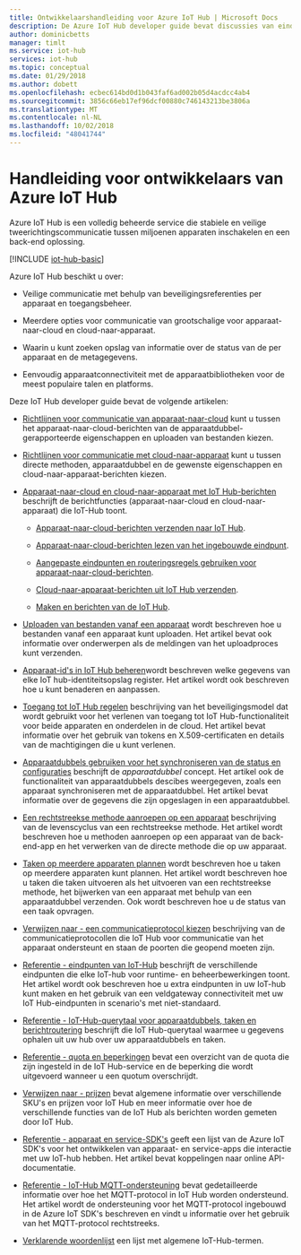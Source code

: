 ```yaml
---
title: Ontwikkelaarshandleiding voor Azure IoT Hub | Microsoft Docs
description: De Azure IoT Hub developer guide bevat discussies van eindpunten, beveiliging, het id-register, Apparaatbeheer, directe methoden, apparaatdubbels, het uploaden van bestanden, taken, de IoT Hub-querytaal en -berichten.
author: dominicbetts
manager: timlt
ms.service: iot-hub
services: iot-hub
ms.topic: conceptual
ms.date: 01/29/2018
ms.author: dobett
ms.openlocfilehash: ecbec614bd0d1b043faf6ad002b05d4acdcc4ab4
ms.sourcegitcommit: 3856c66eb17ef96dcf00880c746143213be3806a
ms.translationtype: MT
ms.contentlocale: nl-NL
ms.lasthandoff: 10/02/2018
ms.locfileid: "48041744"
---
```

# <a name="azure-iot-hub-developer-guide"></a>Handleiding voor ontwikkelaars van Azure IoT Hub

Azure IoT Hub is een volledig beheerde service die stabiele en veilige tweerichtingscommunicatie tussen miljoenen apparaten inschakelen en een back-end oplossing.

[!INCLUDE [iot-hub-basic](../../includes/iot-hub-basic-partial.md)]

Azure IoT Hub beschikt u over:

* Veilige communicatie met behulp van beveiligingsreferenties per apparaat en toegangsbeheer.

* Meerdere opties voor communicatie van grootschalige voor apparaat-naar-cloud en cloud-naar-apparaat.

* Waarin u kunt zoeken opslag van informatie over de status van de per apparaat en de metagegevens.

* Eenvoudig apparaatconnectiviteit met de apparaatbibliotheken voor de meest populaire talen en platforms.

Deze IoT Hub developer guide bevat de volgende artikelen:

* [Richtlijnen voor communicatie van apparaat-naar-cloud](iot-hub-devguide-d2c-guidance.md) kunt u tussen het apparaat-naar-cloud-berichten van de apparaatdubbel-gerapporteerde eigenschappen en uploaden van bestanden kiezen.

* [Richtlijnen voor communicatie met cloud-naar-apparaat](iot-hub-devguide-c2d-guidance.md) kunt u tussen directe methoden, apparaatdubbel en de gewenste eigenschappen en cloud-naar-apparaat-berichten kiezen.

* [Apparaat-naar-cloud en cloud-naar-apparaat met IoT Hub-berichten](iot-hub-devguide-messaging.md) beschrijft de berichtfuncties (apparaat-naar-cloud en cloud-naar-apparaat) die IoT-Hub toont.

  * [Apparaat-naar-cloud-berichten verzenden naar IoT Hub](iot-hub-devguide-messages-d2c.md).

  * [Apparaat-naar-cloud-berichten lezen van het ingebouwde eindpunt](iot-hub-devguide-messages-read-builtin.md).

  * [Aangepaste eindpunten en routeringsregels gebruiken voor apparaat-naar-cloud-berichten](iot-hub-devguide-messages-read-custom.md).

  * [Cloud-naar-apparaat-berichten uit IoT Hub verzenden](iot-hub-devguide-messages-c2d.md).

  * [Maken en berichten van de IoT Hub](iot-hub-devguide-messages-construct.md).

* [Uploaden van bestanden vanaf een apparaat](iot-hub-devguide-file-upload.md) wordt beschreven hoe u bestanden vanaf een apparaat kunt uploaden. Het artikel bevat ook informatie over onderwerpen als de meldingen van het uploadproces kunt verzenden.

* [Apparaat-id's in IoT Hub beheren](iot-hub-devguide-identity-registry.md)wordt beschreven welke gegevens van elke IoT hub-identiteitsopslag register. Het artikel wordt ook beschreven hoe u kunt benaderen en aanpassen.

* [Toegang tot IoT Hub regelen](iot-hub-devguide-security.md) beschrijving van het beveiligingsmodel dat wordt gebruikt voor het verlenen van toegang tot IoT Hub-functionaliteit voor beide apparaten en onderdelen in de cloud. Het artikel bevat informatie over het gebruik van tokens en X.509-certificaten en details van de machtigingen die u kunt verlenen.

* [Apparaatdubbels gebruiken voor het synchroniseren van de status en configuraties](iot-hub-devguide-device-twins.md) beschrijft de *apparaatdubbel* concept. Het artikel ook de functionaliteit van apparaatdubbels descibes weergegeven, zoals een apparaat synchroniseren met de apparaatdubbel. Het artikel bevat informatie over de gegevens die zijn opgeslagen in een apparaatdubbel.

* [Een rechtstreekse methode aanroepen op een apparaat](iot-hub-devguide-direct-methods.md) beschrijving van de levenscyclus van een rechtstreekse methode. Het artikel wordt beschreven hoe u methoden aanroepen op een apparaat van de back-end-app en het verwerken van de directe methode die op uw apparaat.

* [Taken op meerdere apparaten plannen](iot-hub-devguide-jobs.md) wordt beschreven hoe u taken op meerdere apparaten kunt plannen. Het artikel wordt beschreven hoe u taken die taken uitvoeren als het uitvoeren van een rechtstreekse methode, het bijwerken van een apparaat met behulp van een apparaatdubbel verzenden. Ook wordt beschreven hoe u de status van een taak opvragen.

* [Verwijzen naar - een communicatieprotocol kiezen](iot-hub-devguide-protocols.md) beschrijving van de communicatieprotocollen die IoT Hub voor communicatie van het apparaat ondersteunt en staan de poorten die geopend moeten zijn.

* [Referentie - eindpunten van IoT-Hub](iot-hub-devguide-endpoints.md) beschrijft de verschillende eindpunten die elke IoT-hub voor runtime- en beheerbewerkingen toont. Het artikel wordt ook beschreven hoe u extra eindpunten in uw IoT-hub kunt maken en het gebruik van een veldgateway connectiviteit met uw IoT Hub-eindpunten in scenario's met niet-standaard.

* [Referentie - IoT-Hub-querytaal voor apparaatdubbels, taken en berichtroutering](iot-hub-devguide-query-language.md) beschrijft die IoT Hub-querytaal waarmee u gegevens ophalen uit uw hub over uw apparaatdubbels en taken.

* [Referentie - quota en beperkingen](iot-hub-devguide-quotas-throttling.md) bevat een overzicht van de quota die zijn ingesteld in de IoT Hub-service en de beperking die wordt uitgevoerd wanneer u een quotum overschrijdt.

* [Verwijzen naar - prijzen](iot-hub-devguide-pricing.md) bevat algemene informatie over verschillende SKU's en prijzen voor IoT Hub en meer informatie over hoe de verschillende functies van de IoT Hub als berichten worden gemeten door IoT Hub.

* [Referentie - apparaat en service-SDK's](iot-hub-devguide-sdks.md) geeft een lijst van de Azure IoT SDK's voor het ontwikkelen van apparaat- en service-apps die interactie met uw IoT-hub hebben. Het artikel bevat koppelingen naar online API-documentatie.

* [Referentie - IoT-Hub MQTT-ondersteuning](iot-hub-mqtt-support.md) bevat gedetailleerde informatie over hoe het MQTT-protocol in IoT Hub worden ondersteund. Het artikel wordt de ondersteuning voor het MQTT-protocol ingebouwd in de Azure IoT SDK's beschreven en vindt u informatie over het gebruik van het MQTT-protocol rechtstreeks.

* [Verklarende woordenlijst](iot-hub-devguide-glossary.md) een lijst met algemene IoT-Hub-termen.